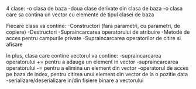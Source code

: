 4 clase:
-o clasa de baza
-doua clase derivate din clasa de baza
-o clasa care sa contina un vector cu elemente de tipul clasei de baza

Fiecare clasa va contine:
-Constructori (fara parametri, cu parametri, de copiere)
-Destructori
-Supraincarcarea operatorului de atribuire
-Metode de acces pentru campurile private
-Supraincarcarea operatorilor de citire si afisare

In plus, clasa care contine vectorul va contine:
-supraincarcarea operatorului += pentru a adauga un element in vector
-supraincarcarea operatorului -= pentru a elimina un element din vector
-operatorul de acces pe baza de index, pentru citirea unui element din vector de la o pozitie data
-serializare/deserializare in/din fisiere binare a vectorului
